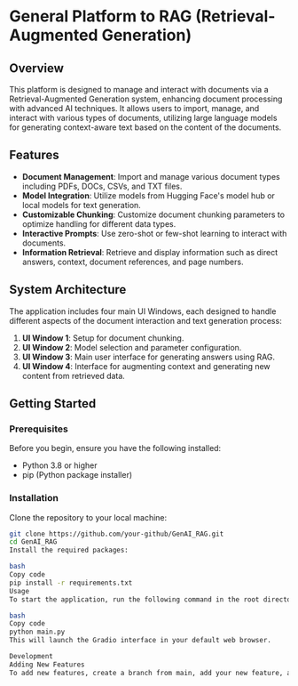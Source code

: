 # General Platform to RAG (Retrieval-Augmented Generation)

## Overview

This platform is designed to manage and interact with documents via a Retrieval-Augmented Generation system, enhancing document processing with advanced AI techniques. It allows users to import, manage, and interact with various types of documents, utilizing large language models for generating context-aware text based on the content of the documents.

## Features

- **Document Management**: Import and manage various document types including PDFs, DOCs, CSVs, and TXT files.
- **Model Integration**: Utilize models from Hugging Face's model hub or local models for text generation.
- **Customizable Chunking**: Customize document chunking parameters to optimize handling for different data types.
- **Interactive Prompts**: Use zero-shot or few-shot learning to interact with documents.
- **Information Retrieval**: Retrieve and display information such as direct answers, context, document references, and page numbers.

## System Architecture

The application includes four main UI Windows, each designed to handle different aspects of the document interaction and text generation process:

1. **UI Window 1**: Setup for document chunking.
2. **UI Window 2**: Model selection and parameter configuration.
3. **UI Window 3**: Main user interface for generating answers using RAG.
4. **UI Window 4**: Interface for augmenting context and generating new content from retrieved data.

## Getting Started

### Prerequisites

Before you begin, ensure you have the following installed:
- Python 3.8 or higher
- pip (Python package installer)

### Installation

Clone the repository to your local machine:

```bash
git clone https://github.com/your-github/GenAI_RAG.git
cd GenAI_RAG
Install the required packages:

bash
Copy code
pip install -r requirements.txt
Usage
To start the application, run the following command in the root directory of the project:

bash
Copy code
python main.py
This will launch the Gradio interface in your default web browser.

Development
Adding New Features
To add new features, create a branch from main, add your new feature, and then create a pull request describing your changes.
